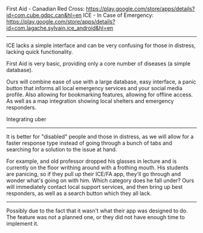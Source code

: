 First Aid - Canadian Red Cross: https://play.google.com/store/apps/details?id=com.cube.gdpc.can&hl=en
ICE - In Case of Emergency: https://play.google.com/store/apps/details?id=com.lagache.sylvain.ice_android&hl=en

-----------------------

ICE lacks a simple interface and can be very confusing for those in distress, lacking quick functionality.

First Aid is very basic, providing only a core number of diseases (a simple database).

Ours will combine ease of use with a large database, easy interface, a panic button that informs all local emergency services and your social media profile. Also allowing for bookmarking features, allowing for offline access. As well as a map integration showing local shelters and emergency responders.

Integrating uber

------------------------


It is better for "disabled" people and those in distress, as we will allow for a faster response type instead of going through a bunch of tabs and searching for a solution to the issue at hand.

For example, and old professor dropped his glasses in lecture and is currently on the floor writhing around with a frothing mouth. His students are panicing, so if they pull up their ICE/FA app, they'll go through and wonder what's going on with him. Which category does he fall under? Ours will immediately contact local support services, and then bring up best responders, as well as a search button which they all lack.

-------------------

Possibly due to the fact that it wasn't what their app was designed to do. The feature was not a planned one, or they did not have enough time to implement it.
